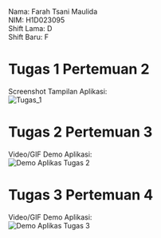 Nama: Farah Tsani Maulida  
NIM: H1D023095  
Shift Lama: D  
Shift Baru: F  

# Tugas 1 Pertemuan 2
Screenshot Tampilan Aplikasi:  
![Tugas_1](https://github.com/user-attachments/assets/b46804d7-d3cb-4bb8-ab24-28a9ad1d8cb1)

# Tugas 2 Pertemuan 3
Video/GIF Demo Aplikasi:  
![Demo Aplikas Tugas 2](https://github.com/user-attachments/assets/c66ad154-f9d7-444d-9d51-848e8375cb36)

# Tugas 3 Pertemuan 4
Video/GIF Demo Aplikasi:  
![Demo Aplikas Tugas 3](https://github.com/user-attachments/assets/1079dc49-ebf0-4de2-a863-752e2ff8a6c4)
